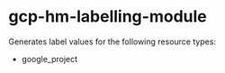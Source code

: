 # gcp-hm-labelling-module
 
Generates label values for the following resource types:

* google_project
